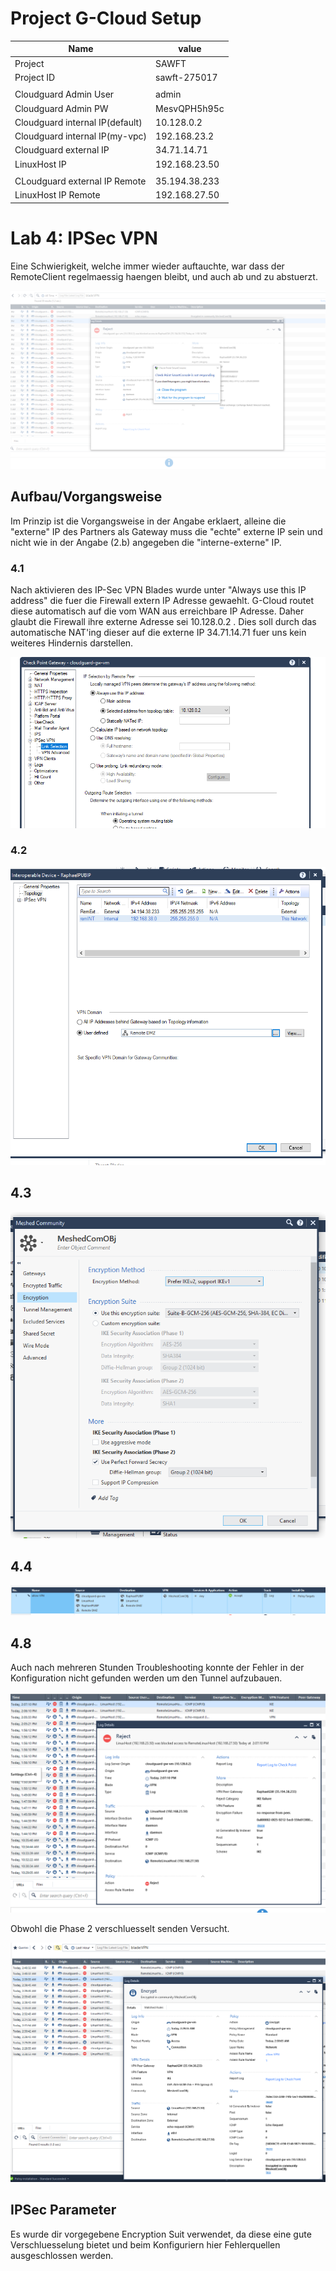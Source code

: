 # Project G-Cloud Setup

|Name|value
|---|---|
| Project | SAWFT |
| Project ID | sawft-275017 |
| | |
|Cloudguard Admin User|admin|
|Cloudguard Admin PW|MesvQPH5h95c|
|Cloudguard internal IP(default)|10.128.0.2|
|Cloudguard internal IP(my-vpc)|192.168.23.2|
|Cloudguard external IP|34.71.14.71|
|LinuxHost IP| 192.168.23.50|
|||
|CLoudguard external IP Remote|35.194.38.233|
|LinuxHost IP Remote| 192.168.27.50|

# Lab 4: IPSec VPN

Eine Schwierigkeit, welche immer wieder auftauchte, war dass der RemoteClient regelmaessig haengen bleibt, und auch ab und zu abstuerzt.

![down](screenshots4/4.0schwierigkeit.png)

## Aufbau/Vorgangsweise

Im Prinzip ist die Vorgangsweise in der Angabe erklaert, alleine die "externe" IP des Partners als Gateway muss die "echte" externe IP sein und nicht wie in der Angabe (2.b) angegeben die "interne-externe" IP.

### 4.1

Nach aktivieren des IP-Sec VPN Blades wurde unter "Always use this IP address" die fuer die Firewall extern IP Adresse gewaehlt. G-Cloud routet diese automatisch auf die vom WAN aus erreichbare IP Adresse. Daher glaubt die Firewall ihre externe Adresse sei 10.128.0.2 . Dies soll durch das automatische NAT'ing dieser auf die externe IP 34.71.14.71 fuer uns kein weiteres Hindernis darstellen.

![4.1](screenshots4/4.1rout.png)

### 4.2

![4.2](screenshots4/4.2interobj.png)

## 4.3 

![4.3](screenshots4/4.3ike.png)

## 4.4

![4.4](screenshots4/4.4policy.png)

## 4.8

Auch nach mehreren Stunden Troubleshooting konnte der Fehler in der Konfiguration nicht gefunden werden um den Tunnel aufzubauen.

![failure](screenshots4/4.8fail.png)

Obwohl die Phase 2 verschluesselt senden Versucht.

![fail2](screenshots4/4.8fail2.png)

## IPSec Parameter

Es wurde dir vorgegebene Encryption Suit verwendet, da diese eine gute Verschluesselung bietet und beim Konfiguriern hier Fehlerquellen ausgeschlossen werden.
